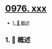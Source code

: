 # [0976. xxx](https://github.com/Tdahuyou/TNotes.leetcode/tree/main/notes/0976.%20xxx)

<!-- region:toc -->

- [1. 📝 概述](#1--概述)

<!-- endregion:toc -->

## 1. 📝 概述
